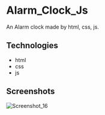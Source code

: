 # Alarm_Clock_Js
An Alarm clock made by html, css, js.

## Technologies
- html
- css
- js

## Screenshots
![Screenshot_16](https://user-images.githubusercontent.com/90706926/226654366-49495d25-d52c-412d-bf5a-dd1e064c6767.png)
